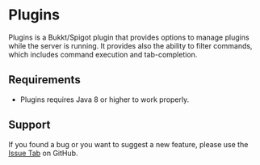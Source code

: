 # Plugins
Plugins is a Bukkt/Spigot plugin that provides options to manage plugins while the server is running. It provides also the ability to filter commands, which includes command execution and tab-completion.

## Requirements
* Plugins requires Java 8 or higher to work properly.

## Support
If you found a bug or you want to suggest a new feature, please use the [Issue Tab](https://github.com/G4meMas0n/Plugins/issues) on GitHub.
